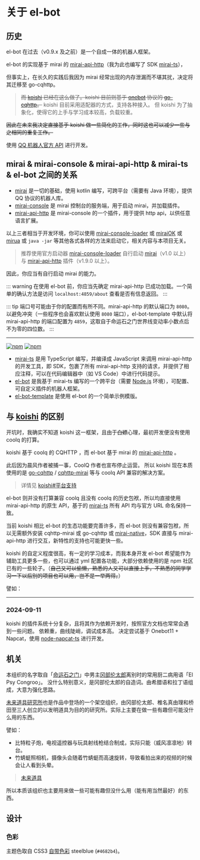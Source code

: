 # 关于 el-bot

## 历史

el-bot 在过去（v0.9.x 及之前）是一个自成一体的机器人框架。

el-bot 的实现基于 mirai 的 [mirai-api-http](https://github.com/project-mirai/mirai-api-http)（我为此也编写了 SDK [mirai-ts](https://github.com/YunYouJun/mirai-ts)），

但事实上，在长久的实践后我因为 mirai 经常出现的内存泄漏而不堪其扰，决定将其迁移至 go-cqhttp。

> ~~而 [koishi](https://github.com/koishijs/koishi) 已经在这么做了。koishi 目前则基于 [onebot](https://onebot.dev/) 协议的 [go-cqhttp](https://github.com/Mrs4s/go-cqhttp)。~~
> koishi 目前采用适配器的方式，支持各种接入。
> 但 koishi 为了抽象化，使得它的上手与学习成本较高，负载较重。

~~因此在未来我决定直接基于 koishi 做一些简化的工作，同时这也可以减少一些与之相同的重复工作。~~

使用 [QQ 机器人官方 API](https://bot.q.qq.com/wiki/) 进行开发。

## mirai & mirai-console & mirai-api-http & mirai-ts & el-bot 之间的关系

- [mirai](https://github.com/mamoe/mirai) 是一切的基础，使用 kotlin 编写，可跨平台（需要有 Java 环境），提供 QQ 协议的机器人库。
- [mirai-console](https://github.com/mamoe/mirai-console) 是 mirai 控制台的服务端，用于启动 mirai，并加载插件。
- [mirai-api-http](https://github.com/project-mirai/mirai-api-http) 是 mirai-console 的一个插件，用于提供 http api，以供任意语言扩展。

以上三者相当于开发环境，你可以使用 [mirai-console-loader](https://github.com/iTXTech/mirai-console-loader) 或 [miraiOK](https://github.com/LXY1226/miraiOK) 或 [mirua](https://github.com/zkonge/mirua) 或 `java -jar` 等其他各式各样的方法来启动它，相关内容与本项目无关。

> 推荐使用官方启动器 [mirai-console-loader](https://github.com/iTXTech/mirai-console-loader) 自行启动 [mirai](https://github.com/mamoe/mirai)（v1.0 以上） 与 [mirai-api-http](https://github.com/mamoe/mirai-api-http) 插件（v1.9.0 以上）。

因此，你应当有自行启动 mirai 的能力。

::: warning
在使用 el-bot 前，你应当先确定 mirai-api-http 已成功加载。一个简单的确认方法是访问 `localhost:4859/about` 查看是否有信息返回。
:::

::: tip
端口号可能由于你的配置而有所不同。mirai-api-http 的默认端口为 `8080`。
以避免冲突（一些程序也会喜欢默认使用 `8080` 端口），el-bot-template 中默认将 mirai-api-http 的端口配置为 `4859`，这取自于命运石之门世界线变动率小数点后不为零的四位数。
:::

---

[![npm](https://img.shields.io/npm/v/mirai-ts?logo=npm&label=mirai-ts&color=blue)](https://www.npmjs.com/package/mirai-ts)
[![npm](https://img.shields.io/npm/v/el-bot?logo=npm&label=el-bot)](https://www.npmjs.com/package/el-bot)

- [mirai-ts](https://github.com/YunYouJun/mirai-ts) 是用 TypeScript 编写，并编译成 JavaScript 来调用 mirai-api-http 的开发工具，即 SDK，包裹了所有 mirai-api-http 支持的请求，并提供了相应注释，可以在代码编辑器中（如 VS Code）中进行代码提示。
- [el-bot](https://github.com/YunYouJun/el-bot) 是我基于 mirai-ts 编写的一个跨平台（需要 [Node.js](https://nodejs.org/en/) 环境），可配置、可自定义插件的机器人框架。
- [el-bot-template](https://github.com/ElpsyCN/el-bot-template) 是使用 el-bot 的一个简单示例模版。

## 与 [koishi](https://github.com/koishijs/koishi) 的区别

开坑时，我确实不知道 koishi 这一框架，且由于~~白嫖~~心理，最初开发便没有使用 coolq 的打算。

koishi 基于 coolq 的 CQHTTP ，而 el-bot 基于 mirai 的 [mirai-api-http](https://github.com/project-mirai/mirai-api-http) 。

此后因为晨风作者被捕一事，CoolQ 作者也宣布停止运营。
所以 koishi 现在本质使用的是 [go-cqhttp](https://github.com/Mrs4s/go-cqhttp) / [cqhttp-mirai](https://github.com/yyuueexxiinngg/cqhttp-mirai) 等与 coolq API 兼容的解决方案。

> 详情见 [koishi#平台支持](https://github.com/koishijs/koishi#%E5%B9%B3%E5%8F%B0%E6%94%AF%E6%8C%81)

el-bot 则并没有打算兼容 coolq 且没有 coolq 的历史包袱，所以均直接使用 mirai-api-http 的原生 API，基于的 [mirai-ts](https://github.com/YunYouJun/mirai-ts) 所有 API 均与官方 URL 命名保持一致。

当前 koishi 相比 el-bot 的生态功能要完善许多，而 el-bot 则没有兼容包袱，所以无需额外安装 cqhttp-mirai 或 go-cqhttp 或 [mirai-native](https://github.com/iTXTech/mirai-native)，SDK 直接与 mirai-api-http 进行交互，新特性的支持也可能更快一些。

koishi 的自定义程度很高，有一定的学习成本，而我本身开发 el-bot 希望能作为辅助工具更多一些，也可以通过 yml 配置各功能，大部分依赖使用的是 npm 社区已有的一些轮子。（~~自己又可以偷懒，熟悉的人又可以直接上手，不熟悉的同学学习一下以后别的项目也可以用，岂不是一举两得。~~）

譬如：

<!-- - koishi 提供了 mongodb 与 mysql 的两者数据库插件，并对其进行了一层包裹，需要简单的学习，因此可以实现数据插入删除的兼容。而 el-bot 默认内置了 mongodb 作为数据库（可决定是否启用），并直接暴露 [MongoClient](https://github.com/mongodb/node-mongodb-native) 的对象以供用户操作，同时统一使用 mongodb 以避免多数据库造成的困惑。
- koishi 自己实现了 schedule 插件，el-bot 使用 [node-schedule](https://github.com/node-schedule/node-schedule) 实现。
- koishi 自己实现了一套 cli，el-bot 则基于 [commander.js](https://github.com/tj/commander.js) 实现。
- ... -->

---

<!-- 目前计划是依赖于 koishi，构建一个更加上层的机器人模版。（套娃是吧） -->

### 2024-09-11

koishi 的插件系统十分复杂，且将其作为依赖开发时，按照官方文档也常常会遇到一些问题。
依赖重，曲线陡峭，调试成本高。
决定尝试基于 Onebot11 + Napcat，使用 [node-napcat-ts](https://github.com/huankong233/node-napcat-ts) 进行开发。

## 机关

本组织的名字取自「[命运石之门](https://zh.moegirl.org/命运石之门)」中男主[冈部伦太郎](https://zh.moegirl.org/zh-hans/冈部伦太郎)离别时的常用厨二病用语「El Psy Congroo」。
没什么特别意义，是冈部伦太郎的自造词。由希腊语和拉丁语组成，大意为强化思路。

[未来道具研究所](http://futuregadget-lab.com/)也是作品中登场的一个架空组织，由冈部伦太郎、椎名真由理和桥田至三人创立的以发明道具为目的的研究所。实际上主要在做一些有趣但可能没什么用的东西。

譬如：

- 比特粒子炮，电视遥控器与玩具射线枪结合制成，实际只能（威风凛凛地）转台。
- 竹蜻蜓照相机，摄像头会随着竹蜻蜓而高速旋转，导致看拍出来的视频的时候会让人看到头晕。

> [未来道具](https://zh.moegirl.org/%E6%9C%AA%E6%9D%A5%E9%81%93%E5%85%B7)

所以本质该组织也主要用来做一些可能有趣但没什么用（能有用当然最好）的东西。

## 设计

### 色彩

主题色取自 CSS3 [自带色彩](https://developer.mozilla.org/en-US/docs/Web/CSS/color_value) steelblue (`#4682b4`)。
